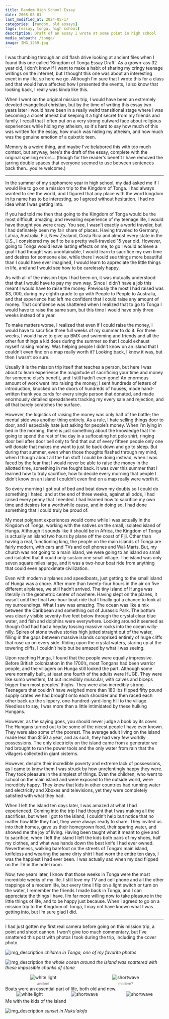 ```yaml
---
title: Random High School Essay
date: 2008-08-01
last_modified_at: 2024-05-17
categories: [random, old essays]
tags: [essay, tonga, high school]
description: Draft of an essay I wrote at some point in high school
media_subpath: /tonga/
image: IMG_1269.jpg
---
```

<style>
    .grid-2x2 {
        display: grid;
        grid-template-columns: 1fr 1fr;
        grid-template-rows: auto auto;
        column-gap: 20px; /* Keep horizontal gap */
        justify-items: center;
    }
    .grid-3x2 {
        display: grid;
        grid-template-columns: 1fr 1fr 1fr;
        grid-template-rows: auto auto;
        column-gap: 20px; /* Keep horizontal gap */
        justify-items: center;
    }
    .grid-container {
        justify-items: center;
    }
    .grid-container > div {
        display: flex;
        flex-direction: column;
        align-items: center;
        height: 100%; /* Ensure the div takes full height of the grid cell */
        justify-content: flex-end; /* Align items to the bottom */
    }
    .grid-container img {
        width: auto;
        max-width: 100%;
        height: auto;
        object-fit: cover;
        display: block;
        margin-bottom: 5px; /* Small margin to separate the image and caption */
    }
    .grid-container .caption em {
        display: block;
        text-align: center;
        font-style: normal;
        font-size: 80%;
        padding: 0;
        color: #6d6c6c;
    }
</style>

I was thumbing through an old flash drive looking at ancient files when I found this one called 'Kingdom of Tonga Essay Draft'. As a grown-ass 32 year old, I don't know if I want to make a habit of sharing my cringy teenage writings on the internet, but I thought this one was about an interesting event in my life, so here we go. Although I'm sure that I wrote this for a class and that would have affected how I presented the events, I also know that looking back, I really was kinda like this. 

When I went on the original mission trip, I would have been an extremely devoted evangelical christian, but by the time of writing this essay two years later I would have been in a really weird transitional stage where I was becoming a closet atheist but keeping it a tight secret from my friends and family. I recall that I often put on a very strong outward face about religious experiences while hiding my atheism, so it's hard to say how much of this was written for the essay, how much was hiding my atheism, and how much was the genuine emotion of a quixotic teen. 

Memory is a weird thing, and maybe I've belabored this with too much context, but anyway, here's the draft of the essay, complete with the original spelling errors... (though for the reader's benefit I have removed the jarring double spaces that everyone seemed to use between sentences back then...you're welcome.)

-------


In the summer of my sophomore year in high school, my dad asked me if I would like to go on a mission trip to the Kingdom of Tonga. I had always wanted to see the world, and I figured that any place with the word kingdom in its name has to be interesting, so I agreed without hesitation. I had no idea what I was getting into.


If you had told me then that going to the Kingdom of Tonga would be the most difficult, amazing, and revealing experience of my teenage life, I would have thought you were crazy. You see, I wasn’t exactly a world traveler, but I had definately been my fair share of places. Having traveled to Germany, Latvia, Australia, Fiji, New Zealand, Costa Rica and almost every state in the U.S., I considered my self to be a pretty well-traveled 15 year old. However, going to Tonga would leave lasting effects on me; to go I would achieve a goal I had thought was unobtainable, I would learn to sacrifice my own time and desires for someone else, while there I would see things more beautiful than I could have ever imagined, I would learn to appreciate the little things in life, and and I would see how to be carelessly happy.


As with all of the mission trips I had been on, it was mutually understood that that I would have to pay my own way. Since I didn’t have a job this meant I would have to raise the money. Previously the most I had raised was $3, 000, during my eighth grade to go with People to People to Australia, and that experience had left me confident that I could raise any amount of money. That confidence was shattered when I realized that to go to Tonga I would have to raise the same sum, but this time I would have only three weeks instead of a year.


To make matters worse, I realized that even if I could raise the money, I would have to sacrifice three full weeks of my summer to do it. For three weeks, I would have to give up BMX and swimming and friends and all the other fun things a kid does during the summer so that I could exhaust myself raising money. Was helping people I didn’t know on an island that I couldn’t even find on a map really worth it? Looking back, I know it was, but then I wasn’t so sure.


Usually it is the mission trip itself that teaches a person, but here I was about to learn experience the magnitude of sacrificing your time and money for someone else’s benefit, and I still hadn’t even gone! An enormous amount of work went into raising the money; I sent hundreds of letters of introduction, knocked on the doors of hundreds of houses, made hand-written thank you cards for every single person that donated, and made enormously detailed spreadsheets tracking my every sale and rejection, and all that barely scratches the surface. 


However, the logistics of raising the money was only half of the battle; the mental side was another thing entirely. As a rule, I hate selling things door to door, and I especially hate just asking for people’s money. When I’m lying in bed in the morning, there is just something about the knowledge that I’m going to spend the rest of the day in a suffocating hot polo shirt, ringing door bell after door bell only to find that out of every fifteen people only one will donate that makes me want to just lie back down and go to sleep. But during that summer, even when those thoughts flashed through my mind, when I though about all the fun stuff I could be doing instead, when I was faced by the fear that I would never be able to raise the money in the allotted time, something in me fought back. It was over this summer that I learned how to truly sacrifice, how to decide every morning that people I didn’t know on an island I couldn’t even find on a map really were worth it. 


So every morning I got out of bed and beat down my doubts so I could do something I hated, and at the end of three weeks, against all odds, I had raised every penny that I needed. I had learned how to sacrifice my own time and desires for a worthwhile cause, and in doing so, I had done something that I could truly be proud of. 


My most poignant experiences would come while I was actually in the Kingdom of Tonga, working with the natives on the small, isolated island of Hunga. Although it sounds like it should be in Africa, the Kingdom of Tonga is actually an island two hours by plane off the coast of Fiji. Other than having a real, functioning king, the people on the main islands of Tonga are fairly modern, with cars and TVs and cell phones and Wal-Marts. But, my church was not going to a main island, we were going to an island so small and isolated that it could only sustain one small village. The island was only seven square miles large, and it was a two-hour boat ride from anything that could even approximate civilization. 


Even with modern airplanes and speedboats, just getting to the small island of Hunga was a chore. After more than twenty-four hours in the air on five different airplanes, we still hadn’t arrived. The tiny island of Hunga was literally in the geometric center of nowhere. Having slept on the planes, it wasn’t until the final two-hour boat ride that I finally got a chance to look at my surroundings. What I saw was amazing. The ocean was like a mix between the Caribbean and something out of Jurassic Park. The bottom was clearly visible seventy-five feet below through the crystal clear blue water, and fish and dolphins were everywhere. Looking around it seemed as though God had had a heyday tossing massive rocks into the ocean willy-nilly. Spires of stone twelve stories high jutted straight out of the water, filling in the gaps between massive islands comprised entirely of huge cliffs that rose up on every side. Riding upon the crystal waters, staring up at the towering cliffs, I couldn’t help but be amazed by what I was seeing.


Upon reaching Hunga, I found that the people were equally impressive. Before British colonization in the 1700’s, most Tongans had been warrior people, and the villagers on Hunga still looked the part. Although some were normally built, at least one fourth of the adults were HUGE. They were like sumo wrestlers, fat but incredibly muscular, with calves and biceps bigger than most peoples’ thighs. They were also incredibly strong. Teenagers that couldn’t have weighed more than 180 lbs flipped fifty pound supply crates we had brought onto each shoulder and then raced each other back up the slippery, one-hundred-yard-long hill to the village. Needless to say, I was more than a little intimidated by these hulking Hungans.


However, as the saying goes, you should never judge a book by its cover. The Hungans turned out to be some of the nicest people I have ever known. They were also some of the poorest. The average adult living on the island made less than $150 a year, and as such, they had very few worldly possessions. The only electricity on the island came from a generator we had brought to run the power tools and the only water from rain that the villagers collected in giant cisterns. 


However, despite their incredible poverty and extreme lack of possessions, as I came to know them I was struck by how unrelentingly happy they were. They took pleasure in the simplest of things. Even the children, who went to school on the main island and were exposed to the outside world, were incredibly happy. They knew that kids in other countries had running water and electricity and Xboxes and televisions, yet they were completely satisfied with what they had. 


When I left the island ten days later, I was amazed at what I had experienced. Coming into the trip I had thought that I was making all the sacrifices, but when I got to the island, I couldn’t help but notice that no matter how little they had, they were always ready to share. They invited us into their homes, gave us their homegrown food, their sparing water, and showed me the joy of living. Having been taught what it meant to give and to sacrifice, when I left the island I left the kids both pairs of my shoes, half my clothes, and what was hands down the best knife I had ever owned. Nevertheless, walking barefoot on the streets of Tonga’s main island, knifeless and wearing the same dirty shirt I had worn the entire ten days, I was the happiest I had ever been. I was actually sad when my dad flipped on the TV in the hotel room.


Now, two years later, I know that those weeks in Tonga were the most incredible weeks of my life. I still love my TV and cell phone and all the other trappings of a modern life, but every time I flip on a light switch or turn on the water, I remember the friends I made back in Tonga, and I can appreciate the things I have. I’m far more willing now to take pleasure in the little things of life, and to be happy just because. When I agreed to go on a mission trip to the Kingdom of Tonga, I may not have known what I was getting into, but I’m sure glad I did.

------

I had just gotten my first real camera before going on this mission trip, a point and shoot cannon. I won't give too much commentary, but I've smattered this post with photos I took during the trip, including the cover photo.

![img_description](IMG_3711.jpg)
_children in Tonga, one of my favorite photos_


![img_description](IMG_3649.jpg)
_the whole ocean around the island was scattered with these impossible chunks of stone_

<div class="grid-container grid-2x2">
    <div>
        <img src="IMG_4363.JPG" alt="white light">
    </div>
    <div>
        <img src="IMG_3160.JPG" alt="shortwave">
    </div>
    <div class="caption">
        <em>ancient</em>
    </div>
    <div class="caption">
        <em>modern?</em>
    </div>
</div>
Boats were an essential part of life, both old and new.


<div class="grid-container grid-3x2">
    <div>
        <img src="tonga2.JPG" alt="white light">
    </div>
    <div>
        <img src="tonga1.jpg" alt="shortwave">
    </div>
    <div>
        <img src="tonga3.JPG" alt="shortwave">
    </div>
</div>
Me with the kids of the island


![img_description](IMG_3197.jpg)
_sunset in Nuku'alofa_
